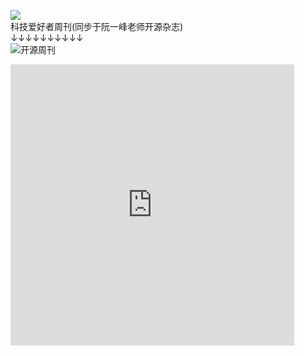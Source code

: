 
<!--[![Xdmj's github stats](https://github-readme-stats.vercel.app/api?username=xuedingmiaojun&theme=cobalt)](https://github.com/anuraghazra/github-readme-stats)-->

![](https://visitor-badge.glitch.me/badge?page_id=xuedingmiaojun.xuedingmiaojun)  
科技爱好者周刊(同步于阮一峰老师开源杂志)  
↓↓↓↓↓↓↓↓↓↓  
![开源周刊](http://cdn.xuedingmiao.com/science-lover.jpg)

<iframe height="450px"  width="90%"  src="http://xuedingmiao.com" frameborder=0 allowfullscreen>
 </iframe>

<!--
**xuedingmiaojun/xuedingmiaojun** is a ✨ _special_ ✨ repository because its `README.md` (this file) appears on your GitHub profile.

Here are some ideas to get you started:

- 🔭 I’m currently working on ...
- 🌱 I’m currently learning ...
- 👯 I’m looking to collaborate on ...
- 🤔 I’m looking for help with ...
- 💬 Ask me about ...
- 📫 How to reach me: ...
- 😄 Pronouns: ...
- ⚡ Fun fact: ...
-->
